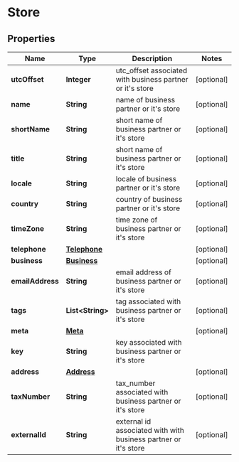 

# Store

## Properties

Name | Type | Description | Notes
------------ | ------------- | ------------- | -------------
**utcOffset** | **Integer** | utc_offset associated with business partner or it&#39;s store |  [optional]
**name** | **String** | name of business partner or it&#39;s store |  [optional]
**shortName** | **String** | short name of business partner or it&#39;s store |  [optional]
**title** | **String** | short name of business partner or it&#39;s store |  [optional]
**locale** | **String** | locale of business partner or it&#39;s store |  [optional]
**country** | **String** | country of business partner or it&#39;s store |  [optional]
**timeZone** | **String** | time zone of business partner or it&#39;s store |  [optional]
**telephone** | [**Telephone**](Telephone.md) |  |  [optional]
**business** | [**Business**](Business.md) |  |  [optional]
**emailAddress** | **String** | email address of business partner or it&#39;s store |  [optional]
**tags** | **List&lt;String&gt;** | tag associated with business partner or it&#39;s store |  [optional]
**meta** | [**Meta**](Meta.md) |  |  [optional]
**key** | **String** | key associated with business partner or it&#39;s store | 
**address** | [**Address**](Address.md) |  |  [optional]
**taxNumber** | **String** | tax_number associated with business partner or it&#39;s store |  [optional]
**externalId** | **String** | external id associated with with business partner or it&#39;s store |  [optional]



